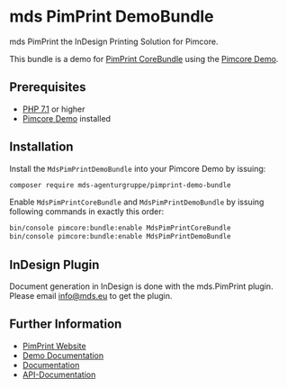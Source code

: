 # mds PimPrint DemoBundle
mds PimPrint the InDesign Printing Solution for Pimcore.

This bundle is a demo for [PimPrint CoreBundle](https://github.com/mds-agenturgruppe/pimprint-core-bundle) using the [Pimcore Demo](https://github.com/pimcore/demo). 

## Prerequisites
- [PHP 7.1](https://secure.php.net/) or higher
- [Pimcore Demo](https://github.com/pimcore/demo) installed

## Installation
Install the `MdsPimPrintDemoBundle` into your Pimcore Demo by issuing:
```bash
composer require mds-agenturgruppe/pimprint-demo-bundle
```

Enable `MdsPimPrintCoreBundle` and `MdsPimPrintDemoBundle` by issuing following commands in exactly this order:
```bash
bin/console pimcore:bundle:enable MdsPimPrintCoreBundle
bin/console pimcore:bundle:enable MdsPimPrintDemoBundle
```

## InDesign Plugin
Document generation in InDesign is done with the mds.PimPrint plugin. Please email <a href="mailto:info@mds.eu?subject=PimPrint Plugin">info@mds.eu</a> to get the plugin.

## Further Information
* [PimPrint Website](https://pimprint.mds.eu/)
* [Demo Documentation](https://pimprint.mds.eu/docs/PimPrint_Demo)
* [Documentation](https://pimprint.mds.eu/docs)
* [API-Documentation](https://pimprint.mds.eu/docs/api)
